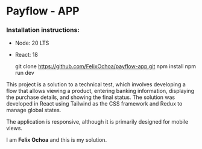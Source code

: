 # Payflow - APP

### Installation instructions:

- Node: 20 LTS
- React: 18

  git clone https://github.com/FelixOchoa/payflow-app.git
  npm install
  npm run dev

This project is a solution to a technical test, which involves developing a flow that allows viewing a product, entering banking information, displaying the purchase details, and showing the final status. The solution was developed in React using Tailwind as the CSS framework and Redux to manage global states.

The application is responsive, although it is primarily designed for mobile views.

I am **Felix Ochoa** and this is my solution.
